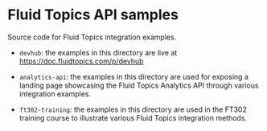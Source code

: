 # Fluid Topics API samples

Source code for Fluid Topics integration examples.

- `devhub`: the examples in this directory are live at https://doc.fluidtopics.com/p/devhub

- `analytics-api`: the examples in this directory are used for exposing a landing page showcasing the Fluid Topics Analytics API through various integration examples.

- `ft302-training`: the examples in this directory are used in the FT302 training course to illustrate various Fluid Topics integration methods.
